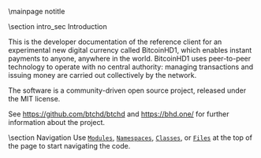 \mainpage notitle

\section intro_sec Introduction

This is the developer documentation of the reference client for an experimental new digital currency called BitcoinHD1,
which enables instant payments to anyone, anywhere in the world. BitcoinHD1 uses peer-to-peer technology to operate
with no central authority: managing transactions and issuing money are carried out collectively by the network.

The software is a community-driven open source project, released under the MIT license.

See https://github.com/btchd/btchd and https://bhd.one/ for further information about the project.

\section Navigation
Use <a href="modules.html"><code>Modules</code></a>, <a href="namespaces.html"><code>Namespaces</code></a>, <a href="classes.html"><code>Classes</code></a>, or <a href="files.html"><code>Files</code></a> at the top of the page to start navigating the code.

